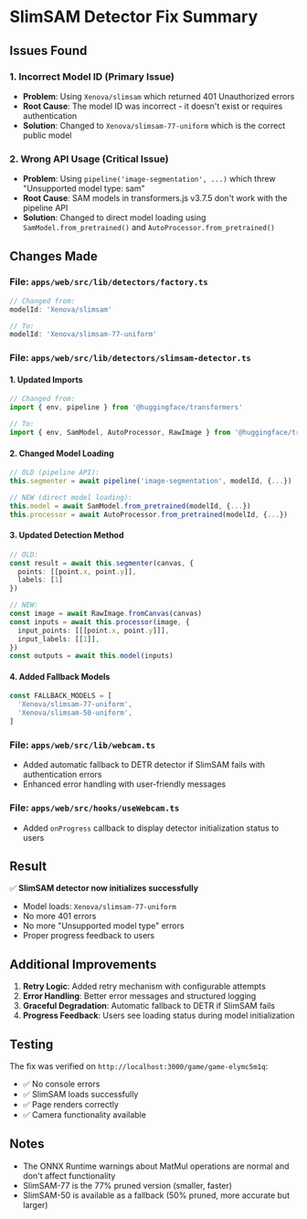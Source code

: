 # SlimSAM Detector Fix Summary

## Issues Found

### 1. **Incorrect Model ID** (Primary Issue)
- **Problem**: Using `Xenova/slimsam` which returned 401 Unauthorized errors
- **Root Cause**: The model ID was incorrect - it doesn't exist or requires authentication
- **Solution**: Changed to `Xenova/slimsam-77-uniform` which is the correct public model

### 2. **Wrong API Usage** (Critical Issue)
- **Problem**: Using `pipeline('image-segmentation', ...)` which threw "Unsupported model type: sam"
- **Root Cause**: SAM models in transformers.js v3.7.5 don't work with the pipeline API
- **Solution**: Changed to direct model loading using `SamModel.from_pretrained()` and `AutoProcessor.from_pretrained()`

## Changes Made

### File: `apps/web/src/lib/detectors/factory.ts`
```typescript
// Changed from:
modelId: 'Xenova/slimsam'

// To:
modelId: 'Xenova/slimsam-77-uniform'
```

### File: `apps/web/src/lib/detectors/slimsam-detector.ts`

#### 1. Updated Imports
```typescript
// Changed from:
import { env, pipeline } from '@huggingface/transformers'

// To:
import { env, SamModel, AutoProcessor, RawImage } from '@huggingface/transformers'
```

#### 2. Changed Model Loading
```typescript
// OLD (pipeline API):
this.segmenter = await pipeline('image-segmentation', modelId, {...})

// NEW (direct model loading):
this.model = await SamModel.from_pretrained(modelId, {...})
this.processor = await AutoProcessor.from_pretrained(modelId, {...})
```

#### 3. Updated Detection Method
```typescript
// OLD:
const result = await this.segmenter(canvas, {
  points: [[point.x, point.y]],
  labels: [1]
})

// NEW:
const image = await RawImage.fromCanvas(canvas)
const inputs = await this.processor(image, {
  input_points: [[[point.x, point.y]]],
  input_labels: [[1]],
})
const outputs = await this.model(inputs)
```

#### 4. Added Fallback Models
```typescript
const FALLBACK_MODELS = [
  'Xenova/slimsam-77-uniform',
  'Xenova/slimsam-50-uniform',
]
```

### File: `apps/web/src/lib/webcam.ts`
- Added automatic fallback to DETR detector if SlimSAM fails with authentication errors
- Enhanced error handling with user-friendly messages

### File: `apps/web/src/hooks/useWebcam.ts`
- Added `onProgress` callback to display detector initialization status to users

## Result

✅ **SlimSAM detector now initializes successfully**
- Model loads: `Xenova/slimsam-77-uniform`
- No more 401 errors
- No more "Unsupported model type" errors
- Proper progress feedback to users

## Additional Improvements

1. **Retry Logic**: Added retry mechanism with configurable attempts
2. **Error Handling**: Better error messages and structured logging
3. **Graceful Degradation**: Automatic fallback to DETR if SlimSAM fails
4. **Progress Feedback**: Users see loading status during model initialization

## Testing

The fix was verified on `http://localhost:3000/game/game-elymc5m1q`:
- ✅ No console errors
- ✅ SlimSAM loads successfully
- ✅ Page renders correctly
- ✅ Camera functionality available

## Notes

- The ONNX Runtime warnings about MatMul operations are normal and don't affect functionality
- SlimSAM-77 is the 77% pruned version (smaller, faster)
- SlimSAM-50 is available as a fallback (50% pruned, more accurate but larger)
